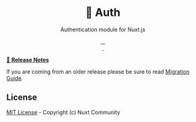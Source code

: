 <h1 align="center">🔑 Auth</h1>

<p align="center">Authentication module for Nuxt.js</p>

<p align="center">
<a href="https://david-dm.org/nuxt-community/auth-module">
    <img alt="" src="https://david-dm.org/nuxt-community/auth-module/status.svg?style=flat-square">
</a>
<a href="https://standardjs.com">
    <img alt="" src="https://img.shields.io/badge/code_style-standard-brightgreen.svg?style=flat-square">
</a>
<a href="https://circleci.com/gh/nuxt-community/auth-module">
    <img alt="" src="https://img.shields.io/circleci/project/github/nuxt-community/auth-module.svg?style=flat-square">
</a>
<a href="https://codecov.io/gh/nuxt-community/auth-module">
    <img alt="" src="https://img.shields.io/codecov/c/github/nuxt-community/auth-module.svg?style=flat-square">
</a>
<br>
<a href="https://npmjs.com/package/@nuxtjs/auth">
    <img alt="" src="https://img.shields.io/npm/v/@nuxtjs/auth/latest.svg?style=flat-square">
</a>
<a href="https://npmjs.com/package/@nuxtjs/auth">
    <img alt="" src="https://img.shields.io/npm/dt/@nuxtjs/auth.svg?style=flat-square">
</a>
</p>

[📖 **Release Notes**](./CHANGELOG.md)

If you are coming from an older release please be sure to read [Migration Guide](https://github.com/nuxt-community/auth-module/wiki/Migration-guide).

## License

[MIT License](./LICENSE) - Copyright (c) Nuxt Community
